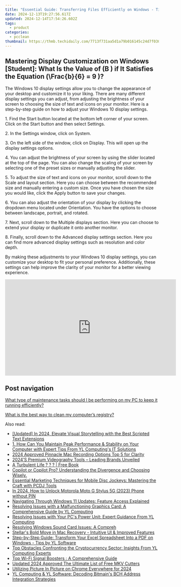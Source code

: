 ```yaml
---
title: "Essential Guide: Transferring Files Efficiently on Windows - Tips From YL Computing"
date: 2024-12-13T19:27:56.617Z
updated: 2024-12-14T17:54:26.602Z
tags:
  - product
categories:
  - pcclean
thumbnail: https://thmb.techidaily.com/7713f731aa5d1a79b016145c24d7f030b3ba8189c712906ad5104406a0711035.jpg
---
```


## Mastering Display Customization on Windows [Student]: What Is the Value of \(B \) if It Satisfies the Equation \(\Frac{b}{6} = 9 \)?

The Windows 10 display settings allow you to change the appearance of your desktop and customize it to your liking. There are many different display settings you can adjust, from adjusting the brightness of your screen to choosing the size of text and icons on your monitor. Here is a step-by-step guide on how to adjust your Windows 10 display settings. 

1\. Find the Start button located at the bottom left corner of your screen. Click on the Start button and then select Settings.

2\. In the Settings window, click on System.

3\. On the left side of the window, click on Display. This will open up the display settings options. 

4\. You can adjust the brightness of your screen by using the slider located at the top of the page. You can also change the scaling of your screen by selecting one of the preset sizes or manually adjusting the slider.

5\. To adjust the size of text and icons on your monitor, scroll down to the Scale and layout section. Here you can choose between the recommended size and manually entering a custom size. Once you have chosen the size you would like, click the Apply button to save your changes.

6\. You can also adjust the orientation of your display by clicking the dropdown menu located under Orientation. You have the options to choose between landscape, portrait, and rotated.

7\. Next, scroll down to the Multiple displays section. Here you can choose to extend your display or duplicate it onto another monitor.

8\. Finally, scroll down to the Advanced display settings section. Here you can find more advanced display settings such as resolution and color depth. 

By making these adjustments to your Windows 10 display settings, you can customize your desktop to fit your personal preference. Additionally, these settings can help improve the clarity of your monitor for a better viewing experience.

<!-- affiliate ads begin -->
<iframe width="560" height="315" src="https://www.youtube.com/embed/hZsnjxeSh1U?si=hZIfzQPDNX5KtOCg" title="YouTube video player" frameborder="0" allow="accelerometer; autoplay; clipboard-write; encrypted-media; gyroscope; picture-in-picture; web-share" referrerpolicy="strict-origin-when-cross-origin" allowfullscreen></iframe>
<!-- affiliate ads end -->

## Post navigation

[What type of maintenance tasks should I be performing on my PC to keep it running efficiently?](https://tools.techidaily.com/pcclean/products/)

[What is the best way to clean my computer’s registry?](https://tools.techidaily.com/pcclean/products/)

<ins class="adsbygoogle"
     style="display:block"
     data-ad-format="autorelaxed"
     data-ad-client="ca-pub-7571918770474297"
     data-ad-slot="1223367746"></ins>

<ins class="adsbygoogle"
     style="display:block"
     data-ad-client="ca-pub-7571918770474297"
     data-ad-slot="8358498916"
     data-ad-format="auto"
     data-full-width-responsive="true"></ins>

<span class="atpl-alsoreadstyle">Also read:</span>
<div><ul>
<li><a href="https://fox-links.techidaily.com/updated-in-2024-elevate-visual-storytelling-with-the-best-scripted-text-extensions/"><u>[Updated] In 2024, Elevate Visual Storytelling with the Best Scripted Text Extensions</u></a></li>
<li><a href="https://win-hot.techidaily.com/1-how-can-you-maintain-peak-performance-and-stability-on-your-computer-with-expert-tips-from-yl-computings-it-solutions/"><u>1. How Can You Maintain Peak Performance & Stability on Your Computer with Expert Tips From YL Computing's IT Solutions</u></a></li>
<li><a href="https://digital-screen-recording.techidaily.com/2024-approved-pinnacle-mac-recording-options-top-5-for-clarity/"><u>2024 Approved Pinnacle Mac Recording Options Top 5 for Clarity</u></a></li>
<li><a href="https://extra-information.techidaily.com/2024s-premium-videography-tools-leading-brands-unveiled/"><u>2024’S Premium Videography Tools – Leading Brands Unveiled</u></a></li>
<li><a href="https://novels-ebooks.techidaily.com/211040301-9798887934112-a-turbulent-life/"><u>A Turbulent Life ? ? ? | Free Book</u></a></li>
<li><a href="https://tech-revival.techidaily.com/1722197273882-copilot-or-copilot-pro-understanding-the-divergence-and-choosing-wisely/"><u>Copilot or Copilot Pro? Understanding the Divergence and Choosing Wisely.</u></a></li>
<li><a href="https://win-hot.techidaily.com/essential-marketing-techniques-for-mobile-disc-jockeys-mastering-the-craft-with-pcdj-tools/"><u>Essential Marketing Techniques for Mobile Disc Jockeys: Mastering the Craft with PCDJ Tools</u></a></li>
<li><a href="https://android-unlock.techidaily.com/in-2024-how-to-unlock-motorola-moto-g-stylus-5g-2023-phone-without-pin-by-drfone-android/"><u>In 2024, How to Unlock Motorola Moto G Stylus 5G (2023) Phone without PIN</u></a></li>
<li><a href="https://win-hot.techidaily.com/navigating-through-windows-11-updates-feature-access-explained/"><u>Navigating Through Windows 11 Updates: Feature Access Explained</u></a></li>
<li><a href="https://win-hot.techidaily.com/resolving-issues-with-a-malfunctioning-graphics-card-a-comprehensive-guide-by-yl-computing/"><u>Resolving Issues with a Malfunctioning Graphics Card: A Comprehensive Guide by YL Computing</u></a></li>
<li><a href="https://win-hot.techidaily.com/resolving-issues-with-your-pcs-power-unit-expert-guidance-from-yl-computing/"><u>Resolving Issues with Your PC's Power Unit: Expert Guidance From YL Computing</u></a></li>
<li><a href="https://win-hot.techidaily.com/resolving-windows-sound-card-issues-a-compreh/"><u>Resolving Windows Sound Card Issues: A Compreh</u></a></li>
<li><a href="https://data-wizards.techidaily.com/stellars-bold-move-in-mac-recovery-intuitive-ui-and-improved-features/"><u>Stellar's Bold Move in Mac Recovery - Intuitive UI & Improved Features</u></a></li>
<li><a href="https://win-hot.techidaily.com/step-by-step-guide-transform-your-excel-spreadsheet-into-a-pdf-on-windows-tips-by-yl-software/"><u>Step-by-Step Guide: Transform Your Excel Spreadsheet Into a PDF on Windows - Tips by YL Software</u></a></li>
<li><a href="https://win-hot.techidaily.com/top-obstacles-confronting-the-cryptocurrency-sector-insights-from-yl-computing-experts/"><u>Top Obstacles Confronting the Cryptocurrency Sector: Insights From YL Computing Experts</u></a></li>
<li><a href="https://buynow-marvelous.techidaily.com/top-wi-fi-signal-boosters-a-comprehensive-guide/"><u>Top Wi-Fi Signal Boosters : A Comprehensive Guide</u></a></li>
<li><a href="https://video-creation-software.techidaily.com/updated-2024-approved-the-ultimate-list-of-free-mkv-cutters/"><u>Updated 2024 Approved The Ultimate List of Free MKV Cutters</u></a></li>
<li><a href="https://some-skills.techidaily.com/utilizing-picture-in-picture-on-chrome-everywhere-for-2024/"><u>Utilizing Picture In Picture on Chrome Everywhere for 2024</u></a></li>
<li><a href="https://win-hot.techidaily.com/yl-computing-and-yl-software-decoding-bitmains-bch-address-integration-strategies/"><u>YL Computing & YL Software: Decoding Bitmain's BCH Address Integration Strategies</u></a></li>
</ul></div>

